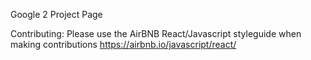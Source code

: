 Google 2 Project Page

Contributing:
Please use the AirBNB React/Javascript styleguide when making contributions
https://airbnb.io/javascript/react/ 
